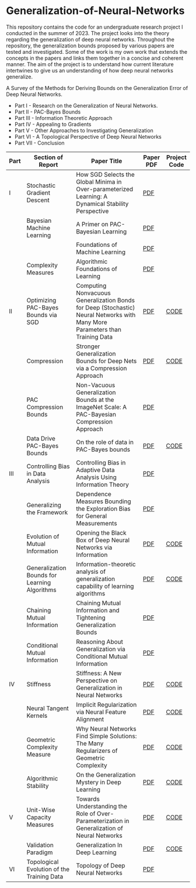 # Generalization-of-Neural-Networks

This repository contains the code for an undergraduate research project I conducted in the summer of 2023. The project looks into the theory regarding the generalization of deep neural networks. Throughout the repository, the generalization bounds proposed by various papers are tested and investigated. Some of the work is my own work that extends the concepts in the papers and links them together in a concise and coherent manner. The aim of the project is to understand how current literature intertwines to give us an understanding of how deep neural networks generalize.

A Survey of the Methods for Deriving Bounds on the Generalization Error of Deep Neural Networks.
- Part I - Research on the Generalization of Neural Networks.
- Part II - PAC-Bayes Bounds
- Part III - Information Theoretic Approach
- Part IV - Appealing to Gradients
- Part V - Other Approaches to Investigating Generalization
- Part VI - A Topological Perspective of Deep Neural Networks
- Part VII - Conclusion

| Part | Section of Report | Paper Title | Paper PDF | Project Code
| ----------- | ----------- | ----------- |----------- | ----------- |
| I | Stochastic Gradient Descent | How SGD Selects the Global Minima in Over-parameterized Learning: A Dynamical Stability Perspective | [PDF](https://papers.nips.cc/paper_files/paper/2018/file/6651526b6fb8f29a00507de6a49ce30f-Paper.pdf) |  |
|  | Bayesian Machine Learning | A Primer on PAC-Bayesian Learning | [PDF](https://arxiv.org/pdf/1901.05353.pdf) |  |
|  |  | Foundations of Machine Learning | [PDF](https://www.dropbox.com/s/38p0j6ds5q9c8oe/10290.pdf?dl=1) |  |
|  | Complexity Measures | Algorithmic Foundations of Learning | [PDF](https://www.stats.ox.ac.uk/~rebeschi/teaching/AFoL/22/) |  |
| II | Optimizing PAC-Bayes Bounds via SGD | Computing Nonvacuous Generalization Bonds for Deep (Stochastic) Neural Networks with Many More Parameters than Training Data | [PDF](https://arxiv.org/pdf/1703.11008.pdf) | [CODE](https://github.com/ThomasWalker1/Generalization-of-Neural-Networks/tree/main/Generalization%20in%20Deep%20Learning/PAC) |
|  | Compression | Stronger Generalization Bounds for Deep Nets via a Compression Approach | [PDF](https://arxiv.org/pdf/1802.05296.pdf) | [CODE](https://github.com/ThomasWalker1/Generalization-of-Neural-Networks/tree/main/Generalization%20in%20Deep%20Learning/Compression) |
|  | PAC Compression Bounds | Non-Vacuous Generalization Bounds at the ImageNet Scale: A PAC-Bayesian Compression Approach | [PDF](https://arxiv.org/pdf/1804.05862.pdf) |  |
|  | Data Drive PAC-Bayes Bounds | On the role of data in PAC-Bayes bounds | [PDF](https://arxiv.org/pdf/2006.10929.pdf) | [CODE](https://github.com/ThomasWalker1/Generalization-of-Neural-Networks/tree/main/Generalization%20in%20Deep%20Learning/PAC%20Bounds%20via%20SGD) |
| III | Controlling Bias in Data Analysis | Controlling Bias in Adaptive Data Analysis Using Information Theory | [PDF](http://proceedings.mlr.press/v51/russo16.pdf) |  |
|  | Generalizing the Framework | Dependence Measures Bounding the Exploration Bias for General Measurements | [PDF](https://arxiv.org/pdf/1612.05845.pdf) |  |
|  | Evolution of Mutual Information | Opening the Black Box of Deep Neural Networks via Information | [PDF](https://arxiv.org/pdf/1703.00810.pdf) | [CODE](https://github.com/ThomasWalker1/Generalization-of-Neural-Networks/tree/main/Generalization%20in%20Deep%20Learning/Information) |
|  | Generalization Bounds for Learning Algorithms | Information-theoretic analysis of generalization capability of learning algorithms | [PDF](https://arxiv.org/pdf/1705.07809.pdf) | [CODE](https://github.com/ThomasWalker1/Generalization-of-Neural-Networks/tree/main/Generalization%20in%20Deep%20Learning/Mutual%20Information%20Bounds) |
|  | Chaining Mutual Information | Chaining Mutual Information and Tightening Generalization Bounds | [PDF](https://arxiv.org/pdf/1806.03803.pdf) |  |
|  | Conditional Mutual Information | Reasoning About Generalization via Conditional Mutual Information | [PDF](https://arxiv.org/pdf/2001.09122.pdf) |  |
| IV | Stiffness | Stiffness: A New Perspective on Generalization in Neural Networks | [PDF](https://arxiv.org/pdf/1901.09491.pdf) | [CODE](https://github.com/ThomasWalker1/Generalization-of-Neural-Networks/tree/main/Generalization%20in%20Deep%20Learning/Stiffness) |
|  | Neural Tangent Kernels | Implicit Regularization via Neural Feature Alignment | [PDF](https://arxiv.org/pdf/2008.00938.pdf) | [CODE](https://github.com/ThomasWalker1/Generalization-of-Neural-Networks/tree/main/Generalization%20in%20Deep%20Learning/Tangent%20Kernel) |
|  | Geometric Complexity Measure | Why Neural Networks Find Simple Solutions: The Many Regularizers of Geometric Complexity | [PDF](https://arxiv.org/pdf/2209.13083.pdf) | [CODE](https://github.com/ThomasWalker1/Generalization-of-Neural-Networks/tree/main/Generalization%20in%20Deep%20Learning/Geometric%20Complexity) |
|  | Algorithmic Stability | On the Generalization Mystery in Deep Learning | [PDF](https://arxiv.org/pdf/2203.10036.pdf) | [CODE](https://github.com/ThomasWalker1/Generalization-of-Neural-Networks/tree/main/Generalization%20in%20Deep%20Learning/Gradients) |
| V | Unit-Wise Capacity Measures | Towards Understanding the Role of Over-Parameterization in Generalization of Neural Networks | [PDF](https://arxiv.org/pdf/1805.12076.pdf) | [CODE](https://github.com/ThomasWalker1/Generalization-of-Neural-Networks/tree/main/Generalization%20in%20Deep%20Learning/Unit-Wise%20Capacity) |
|  | Validation Paradigm | Generalization In Deep Learning | [PDF](https://arxiv.org/pdf/1710.05468.pdf) | [CODE](https://github.com/ThomasWalker1/Generalization-of-Neural-Networks/tree/main/Generalization%20in%20Deep%20Learning/Validation) |
| VI | Topological Evolution of the Training Data | Topology of Deep Neural Networks | [PDF](https://arxiv.org/pdf/2004.06093.pdf) |  |